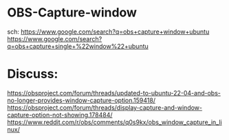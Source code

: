 # OBS-Capture-window
sch: https://www.google.com/search?q=obs+capture+window+ubuntu https://www.google.com/search?q=obs+capture+single+%22window%22+ubuntu

# Discuss:
https://obsproject.com/forum/threads/updated-to-ubuntu-22-04-and-obs-no-longer-provides-window-capture-option.159418/
https://obsproject.com/forum/threads/display-capture-and-window-capture-option-not-showing.178484/
https://www.reddit.com/r/obs/comments/q0s9kx/obs_window_capture_in_linux/
